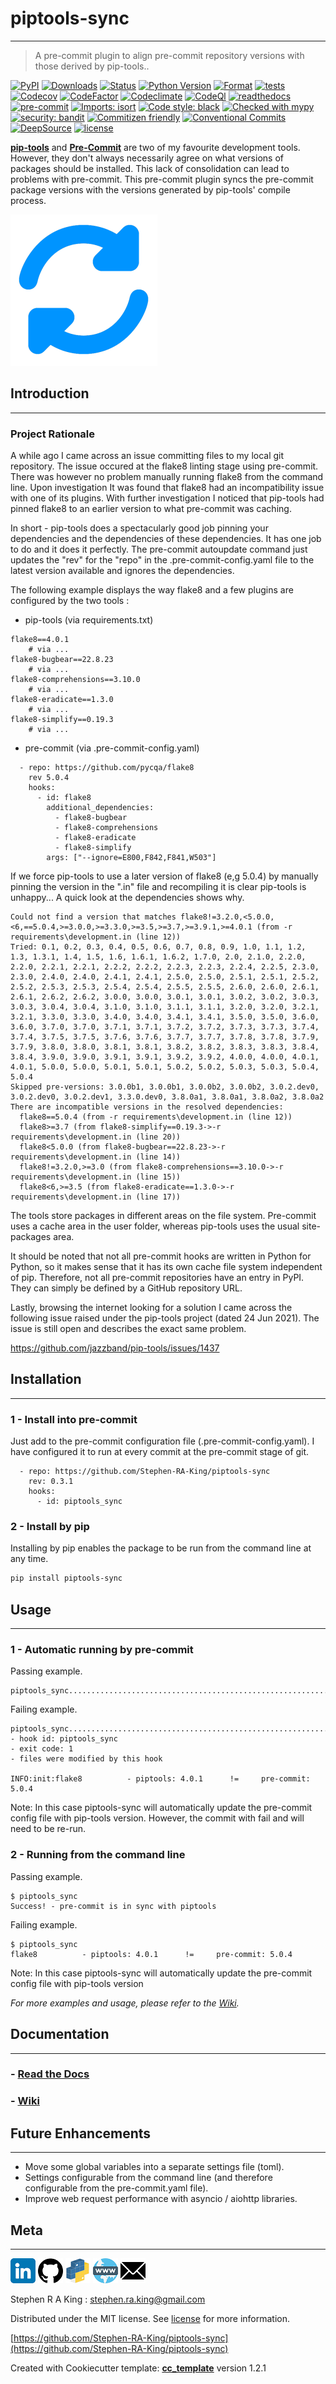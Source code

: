 # piptools-sync

---

> A pre-commit plugin to align pre-commit repository versions with those derived by pip-tools..

[![PyPI][pypi-image]][pypi-url]
[![Downloads][downloads-image]][downloads-url]
[![Status][status-image]][pypi-url]
[![Python Version][python-version-image]][pypi-url]
[![Format][format-image]][pypi-url]
[![tests][tests-image]][tests-url]
[![Codecov][codecov-image]][codecov-url]
[![CodeFactor][codefactor-image]][codefactor-url]
[![Codeclimate][codeclimate-image]][codeclimate-url]
[![CodeQl][codeql-image]][codeql-url]
[![readthedocs][readthedocs-image]][readthedocs-url]
[![pre-commit][pre-commit-image]][pre-commit-url]
[![Imports: isort][isort-image]][isort-url]
[![Code style: black][black-image]][black-url]
[![Checked with mypy][mypy-image]][mypy-url]
[![security: bandit][bandit-image]][bandit-url]
[![Commitizen friendly][commitizen-image]][commitizen-url]
[![Conventional Commits][conventional-commits-image]][conventional-commits-url]
[![DeepSource][deepsource-image]][deepsource-url]
[![license][license-image]][license-url]

[**pip-tools**][pip-tools-url] and [**Pre-Commit**][pre-commit-url] are two of my favourite development tools. However, they don't always necessarily agree
on what versions of packages should be installed.
This lack of consolidation can lead to problems with pre-commit.
This pre-commit plugin syncs the pre-commit package versions with the versions generated by pip-tools' compile process.

![](assets/header.png)

## Introduction

---

### Project Rationale

A while ago I came across an issue committing files to my local git repository. The issue occured at the flake8 linting stage using pre-commit.
There was however no problem manually running flake8 from the command line. Upon investigation It was found that flake8 had an
incompatibility issue with one of its plugins.
With further investigation I noticed that pip-tools had pinned flake8 to an earlier version to what pre-commit was caching.

In short - pip-tools does a spectacularly good job pinning your dependencies and the dependencies of these dependencies. It has one job to do and it does it perfectly.
The pre-commit autoupdate command just updates the "rev" for the "repo" in the .pre-commit-config.yaml file to the latest version available and ignores the dependencies.

The following example displays the way flake8 and a few plugins are configured by the two tools :

- pip-tools (via requirements.txt)

```shell
flake8==4.0.1
    # via ...
flake8-bugbear==22.8.23
    # via ...
flake8-comprehensions==3.10.0
    # via ...
flake8-eradicate==1.3.0
    # via ...
flake8-simplify==0.19.3
    # via ...
```

- pre-commit (via .pre-commit-config.yaml)

```shell
  - repo: https://github.com/pycqa/flake8
    rev 5.0.4
    hooks:
      - id: flake8
        additional_dependencies:
          - flake8-bugbear
          - flake8-comprehensions
          - flake8-eradicate
          - flake8-simplify
        args: ["--ignore=E800,F842,F841,W503"]
```

If we force pip-tools to use a later version of flake8 (e,g 5.0.4) by manually pinning the version in the ".in" file and recompiling it is clear pip-tools is unhappy... A quick look at the dependencies shows why.

```shell
Could not find a version that matches flake8!=3.2.0,<5.0.0,<6,==5.0.4,>=3.0.0,>=3.3.0,>=3.5,>=3.7,>=3.9.1,>=4.0.1 (from -r requirements\development.in (line 12))
Tried: 0.1, 0.2, 0.3, 0.4, 0.5, 0.6, 0.7, 0.8, 0.9, 1.0, 1.1, 1.2, 1.3, 1.3.1, 1.4, 1.5, 1.6, 1.6.1, 1.6.2, 1.7.0, 2.0, 2.1.0, 2.2.0, 2.2.0, 2.2.1, 2.2.1, 2.2.2, 2.2.2, 2.2.3, 2.2.3, 2.2.4, 2.2.5, 2.3.0, 2.3.0, 2.4.0, 2.4.0, 2.4.1, 2.4.1, 2.5.0, 2.5.0, 2.5.1, 2.5.1, 2.5.2, 2.5.2, 2.5.3, 2.5.3, 2.5.4, 2.5.4, 2.5.5, 2.5.5, 2.6.0, 2.6.0, 2.6.1, 2.6.1, 2.6.2, 2.6.2, 3.0.0, 3.0.0, 3.0.1, 3.0.1, 3.0.2, 3.0.2, 3.0.3, 3.0.3, 3.0.4, 3.0.4, 3.1.0, 3.1.0, 3.1.1, 3.1.1, 3.2.0, 3.2.0, 3.2.1, 3.2.1, 3.3.0, 3.3.0, 3.4.0, 3.4.0, 3.4.1, 3.4.1, 3.5.0, 3.5.0, 3.6.0, 3.6.0, 3.7.0, 3.7.0, 3.7.1, 3.7.1, 3.7.2, 3.7.2, 3.7.3, 3.7.3, 3.7.4, 3.7.4, 3.7.5, 3.7.5, 3.7.6, 3.7.6, 3.7.7, 3.7.7, 3.7.8, 3.7.8, 3.7.9, 3.7.9, 3.8.0, 3.8.0, 3.8.1, 3.8.1, 3.8.2, 3.8.2, 3.8.3, 3.8.3, 3.8.4, 3.8.4, 3.9.0, 3.9.0, 3.9.1, 3.9.1, 3.9.2, 3.9.2, 4.0.0, 4.0.0, 4.0.1, 4.0.1, 5.0.0, 5.0.0, 5.0.1, 5.0.1, 5.0.2, 5.0.2, 5.0.3, 5.0.3, 5.0.4, 5.0.4
Skipped pre-versions: 3.0.0b1, 3.0.0b1, 3.0.0b2, 3.0.0b2, 3.0.2.dev0, 3.0.2.dev0, 3.0.2.dev1, 3.3.0.dev0, 3.8.0a1, 3.8.0a1, 3.8.0a2, 3.8.0a2
There are incompatible versions in the resolved dependencies:
  flake8==5.0.4 (from -r requirements\development.in (line 12))
  flake8>=3.7 (from flake8-simplify==0.19.3->-r requirements\development.in (line 20))
  flake8<5.0.0 (from flake8-bugbear==22.8.23->-r requirements\development.in (line 14))
  flake8!=3.2.0,>=3.0 (from flake8-comprehensions==3.10.0->-r requirements\development.in (line 15))
  flake8<6,>=3.5 (from flake8-eradicate==1.3.0->-r requirements\development.in (line 17))
```

The tools store packages in different areas on the file system. Pre-commit uses a cache area in the user folder, whereas pip-tools uses the usual site-packages area.

It should be noted that not all pre-commit hooks are written in Python for Python, so it makes sense that it has its own cache file system independent of pip.
Therefore, not all pre-commit repositories have an entry in PyPI. They can simply be defined by a GitHub repository URL.

Lastly, browsing the internet looking for a solution I came across the following issue raised under the pip-tools project (dated 24 Jun 2021).
The issue is still open and describes the exact same problem.

https://github.com/jazzband/pip-tools/issues/1437

## Installation

---

### 1 - Install into pre-commit

Just add to the pre-commit configuration file (.pre-commit-config.yaml).
I have configured it to run at every commit at the pre-commit stage of git.

```shell
  - repo: https://github.com/Stephen-RA-King/piptools-sync
    rev: 0.3.1
    hooks:
      - id: piptools_sync
```

### 2 - Install by pip

Installing by pip enables the package to be run from the command line at any time.

```sh
pip install piptools-sync
```

## Usage

---

### 1 - Automatic running by pre-commit

Passing example.

```shell
piptools_sync............................................................Passed
```

Failing example.

```shell
piptools_sync............................................................Failed
- hook id: piptools_sync
- exit code: 1
- files were modified by this hook

INFO:init:flake8          - piptools: 4.0.1      !=     pre-commit: 5.0.4
```

Note: In this case piptools-sync will automatically update the pre-commit config file with pip-tools version.
However, the commit with fail and will need to be re-run.

### 2 - Running from the command line

Passing example.

```shell
$ piptools_sync
Success! - pre-commit is in sync with piptools
```

Failing example.

```shell
$ piptools_sync
flake8          - piptools: 4.0.1      !=     pre-commit: 5.0.4
```

Note: In this case piptools-sync will automatically update the pre-commit config file with pip-tools version

_For more examples and usage, please refer to the [Wiki][wiki]._

## Documentation

---

### - [**Read the Docs**](https://piptools-sync.readthedocs.io/en/latest/)

### - [**Wiki**](https://github.com/Stephen-RA-King/piptools-sync/wiki)

## Future Enhancements

---

- Move some global variables into a separate settings file (toml).
- Settings configurable from the command line (and therefore configurable from the pre-commit.yaml file).
- Improve web request performance with asyncio / aiohttp libraries.

## Meta

---

[![](assets/linkedin.png)](https://www.linkedin.com/in/sr-king)
[![](assets/github.png)](https://github.com/Stephen-RA-King)
[![](assets/pypi.png)](https://pypi.org/project/piptools-sync)
[![](assets/www.png)](https://www.justpython.tech)
[![](assets/email.png)](mailto:sking.github@gmail.com)

Stephen R A King : stephen.ra.king@gmail.com

Distributed under the MIT license. See [license][license-url] for more information.

[https://github.com/Stephen-RA-King/piptools-sync](https://github.com/Stephen-RA-King/piptools-sync)

Created with Cookiecutter template: [**cc_template**][cc_template-url] version 1.2.1

<!-- Markdown link & img dfn's -->

[bandit-image]: https://img.shields.io/badge/security-bandit-yellow.svg
[bandit-url]: https://github.com/PyCQA/bandit
[black-image]: https://img.shields.io/badge/code%20style-black-000000.svg
[black-url]: https://github.com/psf/black
[cc_template-url]: https://github.com/Stephen-RA-King/cc_template
[codeclimate-image]: https://api.codeclimate.com/v1/badges/9543c409696e9976a987/maintainability
[codeclimate-url]: https://codeclimate.com/github/Stephen-RA-King/piptools-sync/maintainability
[codecov-image]: https://codecov.io/gh/Stephen-RA-King/piptools-sync/branch/main/graph/badge.svg
[codecov-url]: https://app.codecov.io/gh/Stephen-RA-King/piptools-sync
[codefactor-image]: https://www.codefactor.io/repository/github/Stephen-RA-King/piptools-sync/badge
[codefactor-url]: https://www.codefactor.io/repository/github/Stephen-RA-King/piptools-sync
[codeql-image]: https://github.com/Stephen-RA-King/piptools-sync/actions/workflows/github-code-scanning/codeql/badge.svg
[codeql-url]: https://github.com/Stephen-RA-King/piptools-sync/actions/workflows/github-code-scanning/codeql
[commitizen-image]: https://img.shields.io/badge/commitizen-friendly-brightgreen.svg
[commitizen-url]: http://commitizen.github.io/cz-cli/
[conventional-commits-image]: https://img.shields.io/badge/Conventional%20Commits-1.0.0-yellow.svg?style=flat-square
[conventional-commits-url]: https://conventionalcommits.org
[deepsource-image]: https://static.deepsource.io/deepsource-badge-light-mini.svg
[deepsource-url]: https://deepsource.io/gh/Stephen-RA-King/piptools-sync/?ref=repository-badge
[downloads-image]: https://static.pepy.tech/personalized-badge/piptools-sync?period=total&units=international_system&left_color=black&right_color=orange&left_text=Downloads
[downloads-url]: https://pepy.tech/project/piptools-sync
[format-image]: https://img.shields.io/pypi/format/piptools-sync
[isort-image]: https://img.shields.io/badge/%20imports-isort-%231674b1?style=flat&labelColor=ef8336
[isort-url]: https://github.com/pycqa/isort/
[lgtm-alerts-image]: https://img.shields.io/lgtm/alerts/g/Stephen-RA-King/piptools-sync.svg?logo=lgtm&logoWidth=18
[lgtm-alerts-url]: https://lgtm.com/projects/g/Stephen-RA-King/piptools-sync/alerts/
[lgtm-quality-image]: https://img.shields.io/lgtm/grade/python/g/Stephen-RA-King/piptools-sync.svg?logo=lgtm&logoWidth=18
[lgtm-quality-url]: https://lgtm.com/projects/g/Stephen-RA-King/piptools-sync/context:python
[license-image]: https://img.shields.io/pypi/l/piptools-sync
[license-url]: https://github.com/Stephen-RA-King/piptools-sync/blob/main/LICENSE
[mypy-image]: http://www.mypy-lang.org/static/mypy_badge.svg
[mypy-url]: http://mypy-lang.org/
[pip-tools-url]: https://github.com/jazzband/pip-tools/
[pre-commit-image]: https://img.shields.io/badge/pre--commit-enabled-brightgreen?logo=pre-commit&logoColor=white
[pre-commit-url]: https://github.com/pre-commit/pre-commit
[pre-commit.ci-image]: https://results.pre-commit.ci/badge/github/Stephen-RA-King/piptools-sync/main.svg
[pre-commit.ci-url]: https://results.pre-commit.ci/latest/github/Stephen-RA-King/piptools-sync/main
[pypi-url]: https://pypi.org/project/piptools-sync/
[pypi-image]: https://img.shields.io/pypi/v/piptools-sync.svg
[python-version-image]: https://img.shields.io/pypi/pyversions/piptools-sync
[readthedocs-image]: https://readthedocs.org/projects/piptools-sync/badge/?version=latest
[readthedocs-url]: https://piptools-sync.readthedocs.io/en/latest/?badge=latest
[status-image]: https://img.shields.io/pypi/status/piptools-sync.svg
[tests-image]: https://github.com/Stephen-RA-King/piptools-sync/actions/workflows/tests.yml/badge.svg
[tests-url]: https://github.com/Stephen-RA-King/piptools-sync/actions/workflows/tests.yml
[wiki]: https://github.com/Stephen-RA-King/piptools-sync/wiki
